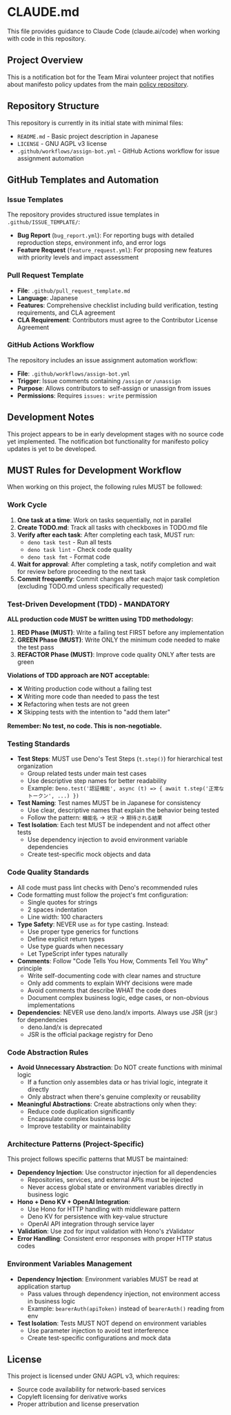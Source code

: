 # CLAUDE.md

This file provides guidance to Claude Code (claude.ai/code) when working with code in this
repository.

## Project Overview

This is a notification bot for the Team Mirai volunteer project that notifies about manifesto policy
updates from the main [policy repository](https://github.com/team-mirai/policy).

## Repository Structure

This repository is currently in its initial state with minimal files:

- `README.md` - Basic project description in Japanese
- `LICENSE` - GNU AGPL v3 license
- `.github/workflows/assign-bot.yml` - GitHub Actions workflow for issue assignment automation

## GitHub Templates and Automation

### Issue Templates

The repository provides structured issue templates in `.github/ISSUE_TEMPLATE/`:

- **Bug Report** (`bug_report.yml`): For reporting bugs with detailed reproduction steps,
  environment info, and error logs
- **Feature Request** (`feature_request.yml`): For proposing new features with priority levels and
  impact assessment

### Pull Request Template

- **File**: `.github/pull_request_template.md`
- **Language**: Japanese
- **Features**: Comprehensive checklist including build verification, testing requirements, and CLA
  agreement
- **CLA Requirement**: Contributors must agree to the Contributor License Agreement

### GitHub Actions Workflow

The repository includes an issue assignment automation workflow:

- **File**: `.github/workflows/assign-bot.yml`
- **Trigger**: Issue comments containing `/assign` or `/unassign`
- **Purpose**: Allows contributors to self-assign or unassign from issues
- **Permissions**: Requires `issues: write` permission

## Development Notes

This project appears to be in early development stages with no source code yet implemented. The
notification bot functionality for manifesto policy updates is yet to be developed.

## MUST Rules for Development Workflow

When working on this project, the following rules MUST be followed:

### Work Cycle

1. **One task at a time**: Work on tasks sequentially, not in parallel
2. **Create TODO.md**: Track all tasks with checkboxes in TODO.md file
3. **Verify after each task**: After completing each task, MUST run:
   - `deno task test` - Run all tests
   - `deno task lint` - Check code quality
   - `deno task fmt` - Format code
4. **Wait for approval**: After completing a task, notify completion and wait for review before
   proceeding to the next task
5. **Commit frequently**: Commit changes after each major task completion (excluding TODO.md unless
   specifically requested)

### Test-Driven Development (TDD) - MANDATORY

**ALL production code MUST be written using TDD methodology:**

1. **RED Phase (MUST)**: Write a failing test FIRST before any implementation
2. **GREEN Phase (MUST)**: Write ONLY the minimum code needed to make the test pass
3. **REFACTOR Phase (MUST)**: Improve code quality ONLY after tests are green

**Violations of TDD approach are NOT acceptable:**
- ❌ Writing production code without a failing test
- ❌ Writing more code than needed to pass the test
- ❌ Refactoring when tests are not green
- ❌ Skipping tests with the intention to "add them later"

**Remember: No test, no code. This is non-negotiable.**

### Testing Standards

- **Test Steps**: MUST use Deno's Test Steps (`t.step()`) for hierarchical test organization
  - Group related tests under main test cases
  - Use descriptive step names for better readability
  - Example: `Deno.test('認証機能', async (t) => { await t.step('正常なトークン', ...) })`
- **Test Naming**: Test names MUST be in Japanese for consistency
  - Use clear, descriptive names that explain the behavior being tested
  - Follow the pattern: `機能名` → `状況` → `期待される結果`
- **Test Isolation**: Each test MUST be independent and not affect other tests
  - Use dependency injection to avoid environment variable dependencies
  - Create test-specific mock objects and data

### Code Quality Standards

- All code must pass lint checks with Deno's recommended rules
- Code formatting must follow the project's fmt configuration:
  - Single quotes for strings
  - 2 spaces indentation
  - Line width: 100 characters
- **Type Safety**: NEVER use `as` for type casting. Instead:
  - Use proper type generics for functions
  - Define explicit return types
  - Use type guards when necessary
  - Let TypeScript infer types naturally
- **Comments**: Follow "Code Tells You How, Comments Tell You Why" principle
  - Write self-documenting code with clear names and structure
  - Only add comments to explain WHY decisions were made
  - Avoid comments that describe WHAT the code does
  - Document complex business logic, edge cases, or non-obvious implementations
- **Dependencies**: NEVER use deno.land/x imports. Always use JSR (jsr:) for dependencies
  - deno.land/x is deprecated
  - JSR is the official package registry for Deno

### Code Abstraction Rules

- **Avoid Unnecessary Abstraction**: Do NOT create functions with minimal logic
  - If a function only assembles data or has trivial logic, integrate it directly
  - Only abstract when there's genuine complexity or reusability
- **Meaningful Abstractions**: Create abstractions only when they:
  - Reduce code duplication significantly
  - Encapsulate complex business logic
  - Improve testability or maintainability

### Architecture Patterns (Project-Specific)

This project follows specific patterns that MUST be maintained:

- **Dependency Injection**: Use constructor injection for all dependencies
  - Repositories, services, and external APIs must be injected
  - Never access global state or environment variables directly in business logic
- **Hono + Deno KV + OpenAI Integration**: 
  - Use Hono for HTTP handling with middleware pattern
  - Deno KV for persistence with key-value structure
  - OpenAI API integration through service layer
- **Validation**: Use zod for input validation with Hono's zValidator
- **Error Handling**: Consistent error responses with proper HTTP status codes

### Environment Variables Management

- **Dependency Injection**: Environment variables MUST be read at application startup
  - Pass values through dependency injection, not environment access in business logic
  - Example: `bearerAuth(apiToken)` instead of `bearerAuth()` reading from env
- **Test Isolation**: Tests MUST NOT depend on environment variables
  - Use parameter injection to avoid test interference
  - Create test-specific configurations and mock data

## License

This project is licensed under GNU AGPL v3, which requires:

- Source code availability for network-based services
- Copyleft licensing for derivative works
- Proper attribution and license preservation
